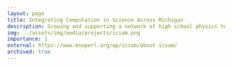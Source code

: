 ```yaml
---
layout: page
title: Integrating Computation in Science Across Michigan
description: Growing and supporting a network of high school physics teachers who are integrating computing into their classrooms in equitable and sustainable ways with the support of teacher-focused professional development.
img: ../assets/img/media/projects/icsam.png
importance: 1
external: https://www.msuperl.org/wp/icsam/about-icsam/
archived: true
---
```


